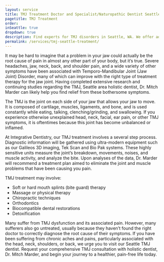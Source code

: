 ```yaml
---
layout: service
title: TMJ Treatment Doctor and Specialist/Naturopathic Dentist Seattle, WA
pagetitle: TMJ Treatment
order:
inSeattle: true
dropdown: true
description: Find experts for TMJ disorders in Seattle, WA. We offer advanced TMJ treatment and other dental services in Seattle, WA and surrounding areas.
permalink: /services/tmj-seattle-treatment/
---
```


It may be hard to imagine that a problem in your jaw could actually be the root cause of pain in almost any other part of your body, but it’s true. Severe headaches, jaw, neck, back, and shoulder pain, and a wide variety of other symptoms have been associated with Temporo-Mandibular Joint (Jaw Joint) Disorder, many of which can improve with the right type of treatment therapy for the jaw joint. Having completed extensive research and continuing studies regarding the TMJ, Seattle area holistic dentist, Dr. Mitch Marder can likely help you find relief from these bothersome symptoms.

The TMJ is the joint on each side of your jaw that allows your jaw to move. It is composed of cartilage, muscles, ligaments, and bone, and is used constantly while eating, talking, clenching/grinding, and swallowing. If you experience otherwise unexplained head, neck, facial, ear pain, or other TMJ symptoms, it is oftentimes because this joint has become unbalanced or inflamed.

At Integrative Dentistry, our TMJ treatment involves a several step process. Diagnostic information will be gathered using ultra-modern equipment such as our Galileos 3D imaging, Tek Scan and Bio Pak systems. These highly sensitive units measure the joint’s breakdown, movements, noises, and muscle activity, and analyze the bite. Upon analyses of the data, Dr. Marder will recommend a treatment plan aimed to eliminate the joint and muscle problems that have been causing you pain.

TMJ treatment may involve:

* Soft or hard mouth splints (bite guard) therapy
* Massage or physical therapy
* Chiropractic techniques
* Orthodontics
* Biocompatible dental restorations
* Detoxification

Many suffer from TMJ dysfunction and its associated pain. However, many sufferers also go untreated, usually because they haven’t found the right doctor to correctly diagnose the root cause of their symptoms. If you have been suffering from chronic aches and pains, particularly associated with the head, neck, shoulders, or back, we urge you to visit our Seattle TMJ dentist. Request your comprehensive TMJ consultation with holistic dentist, Dr. Mitch Marder, and begin your journey to a healthier, pain-free life today.
